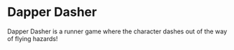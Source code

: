 # Dapper Dasher

Dapper Dasher is a runner game where the character dashes out of the way of flying hazards!